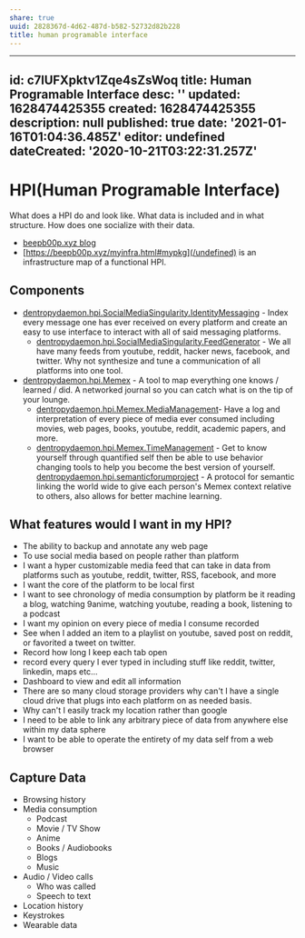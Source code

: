 ```yaml
---
share: true
uuid: 2828367d-4d62-487d-b582-52732d82b228
title: human programable interface
---
```

---
id: c7lUFXpktv1Zqe4sZsWoq
title: Human Programable Interface
desc: ''
updated: 1628474425355
created: 1628474425355
description: null
published: true
date: '2021-01-16T01:04:36.485Z'
editor: undefined
dateCreated: '2020-10-21T03:22:31.257Z'
---

# HPI(Human Programable Interface)

What does a HPI do and look like. What data is included and in what structure. How does one socialize with their data.

* [beepb00p.xyz blog](https://beepb00p.xyz/hpi.html)
* [https://beepb00p.xyz/myinfra.html#mypkg](/undefined) is an infrastructure map of a functional HPI.

## Components

* [dentropydaemon.hpi.SocialMediaSingularity.IdentityMessaging](/undefined) - Index every message one has ever received on every platform and create an easy to use interface to interact with all of said messaging platforms.
  * [dentropydaemon.hpi.SocialMediaSingularity.FeedGenerator](/undefined) - We all have many feeds from youtube, reddit, hacker news, facebook, and twitter. Why not synthesize and tune a communication of all platforms into one tool.
* [dentropydaemon.hpi.Memex](/undefined) - A tool to map everything one knows / learned / did. A networked journal so you can catch what is on the tip of your lounge.
  * [dentropydaemon.hpi.Memex.MediaManagement](/undefined)- Have a log and interpretation of every piece of media ever consumed including movies, web pages, books, youtube, reddit, academic papers, and more.
  * [dentropydaemon.hpi.Memex.TimeManagement](/undefined) - Get to know yourself through quantified self then be able to use behavior changing tools to help you become the best version of yourself.
[dentropydaemon.hpi.semanticforumproject](/undefined) - A protocol for semantic linking the world wide to give each person's Memex context relative to others, also allows for better machine learning.


## What features would I want in my HPI?

* The ability to backup and annotate any web page
* To use social media based on people rather than platform
* I want a hyper customizable media feed that can take in data from platforms such as youtube, reddit, twitter, RSS, facebook, and more
* I want the core of the platform to be local first
* I want to see chronology of media consumption by platform be it reading a blog, watching 9anime, watching youtube, reading a book, listening to a podcast
* I want my opinion on every piece of media I consume recorded
* See when I added an item to a playlist on youtube, saved post on reddit, or favorited a tweet on twitter.
* Record how long I keep each tab open
* record every query I ever typed in including stuff like reddit, twitter, linkedin, maps etc...
* Dashboard to view and edit all information
* There are so many cloud storage providers why can't I have a single cloud drive that plugs into each platform on as needed basis.
* Why can't I easily track my location rather than google
* I need to be able to link any arbitrary piece of data from anywhere else within my data sphere
* I want to be able to operate the entirety of my data self from a web browser

## Capture Data

* Browsing history
* Media consumption
  * Podcast
  * Movie / TV Show
  * Anime
  * Books / Audiobooks
  * Blogs
  * Music
* Audio / Video calls
  * Who was called
  * Speech to text
* Location history
* Keystrokes
* Wearable data
